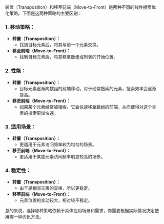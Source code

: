 转置（Transposition）和移至前端（Move-to-Front）是两种不同的线性搜索优化策略。下面是这两种策略的主要区别：

### 1. **移动策略：**
   - **转置（Transposition）：**
     - 找到目标元素后，将其与前一个元素交换。
   - **移至前端（Move-to-Front）：**
     - 找到目标元素后，将其移至数组或列表的开始位置。

### 2. **性能：**
   - **转置（Transposition）：**
     - 目标元素逐渐向数组的前端移动。对于经常搜索的元素，搜索效率会逐渐提高。
   - **移至前端（Move-to-Front）：**
     - 如果某个元素经常被搜索，它会快速移至数组的前端，从而使得对这个元素的搜索更加快速。

### 3. **适用场景：**
   - **转置（Transposition）：**
     - 更适用于元素访问频率较为均匀的场景。
   - **移至前端（Move-to-Front）：**
     - 更适用于某些元素访问频率明显较高的场景。

### 4. **稳定性：**
   - **转置（Transposition）：**
     - 由于是相邻元素的交换，所以更稳定。
   - **移至前端（Move-to-Front）：**
     - 元素位置的变动较大，相对较不稳定。

总的来说，选择哪种策略依赖于具体应用场景和需求，你需要根据实际情况决定使用哪一种优化方法。
